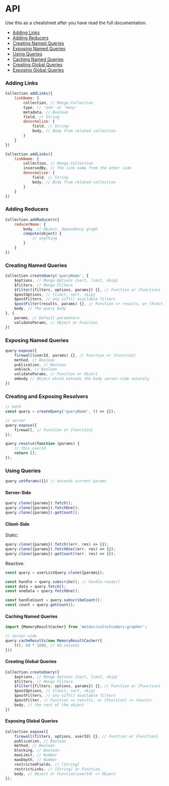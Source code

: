 # API

Use this as a cheatsheet after you have read the full documentation.


- [Adding Links](#adding-links)
- [Adding Reducers](#adding-reducers)
- [Creating Named Queries](#creating-named-queries)
- [Exposing Named Queries](#exposing-named-queries)
- [Using Queries](#using-queries)
- [Caching Named Queries](#caching-named-queries)
- [Creating Global Queries](#creating-global-queries)
- [Exposing Global Queries](#exposing-global-queries)


### Adding Links

```js
Collection.addLinks({
    linkName: {
        collection, // Mongo.Collection
        type, // 'one' or 'many'
        metadata, // Boolean
        field, // String
        denormalize: {
            field, // String
            body, // Body from related collection
        }
    }
})

Collection.addLinks({
    linkName: {
        collection, // Mongo.Collection
        inversedBy, // The link name from the other side 
        denormalize: {
            field, // String
            body, // Body from related collection
        }
    }
})
```

### Adding Reducers

```js
Collection.addReducers({
    reducerName: {
        body, // Object, dependency graph
        compute(object) {
            // anything
        }
    }
})
```

### Creating Named Queries

```js
Collection.createQuery('queryName', {
    $options, // Mongo Options {sort, limit, skip}
    $filters, // Mongo Filters
    $filter({filters, options, params}) {}, // Function or [Function]
    $postOptions, // {limit, sort, skip}
    $postFilters, // any sift() available filters
    $postFilter(results, params) {}, // Function => results, or [Function] => results
    body, // The query body
}, {
    params, // Default parameters
    validateParams, // Object or Function
})
```

### Exposing Named Queries

```js
query.expose({
    firewall(userId, params) {}, // Function or [Function]
    method, // Boolean
    publication, // Boolean
    unblock, // Boolean
    validateParams, // Function or Object
    embody // Object which extends the body server-side securely
})
```

### Creating and Exposing Resolvers

```js
// both
const query = createQuery('queryName', () => {});

// server
query.expose({
    firewall, // Function or [Function]
});

query.resolve(function (params) {
    // this.userId
    return [];
});
```

### Using Queries

```js
query.setParams({}) // extends current params
```

#### Server-Side
```js
query.clone({params}).fetch();
query.clone({params}).fetchOne();
query.clone({params}).getCount();
```

#### Client-Side

Static:
```js
query.clone({params}).fetch((err, res) => {});
query.clone({params}).fetchOne((err, res) => {});
query.clone({params}).getCount((err, res) => {});
```

Reactive:
```js
const query = userListQuery.clone({params});

const handle = query.subscribe(); // handle.ready()
const data = query.fetch();
const oneData = query.fetchOne();

const handleCount = query.subscribeCount();
const count = query.getCount();
```

#### Caching Named Queries
```js
import {MemoryResultCacher} from 'meteor/cultofcoders:grapher';

// server-side
query.cacheResults(new MemoryResultCacher({
    ttl: 60 * 1000, // 60 seconds
}))
```

#### Creating Global Queries

```js
Collection.createQuery({
    $options, // Mongo Options {sort, limit, skip}
    $filters, // Mongo Filters
    $filter({filters, options, params}) {}, // Function or [Function]
    $postOptions, // {limit, sort, skip}
    $postFilters, // any sift() available filters
    $postFilter, // Function => results, or [Function] => results
    body, // the rest of the object
})
```

#### Exposing Global Queries

```js
Collection.expose({
    firewall(filters, options, userId) {}, // Function or [Function] 
    publication, // Boolean
    method, // Boolean
    blocking, // Boolean
    maxLimit, // Number 
    maxDepth, // Number
    restrictedFields, // [String]
    restrictLinks, // [String] or Function,
    body, // Object or Function(userId) => Object
});
```